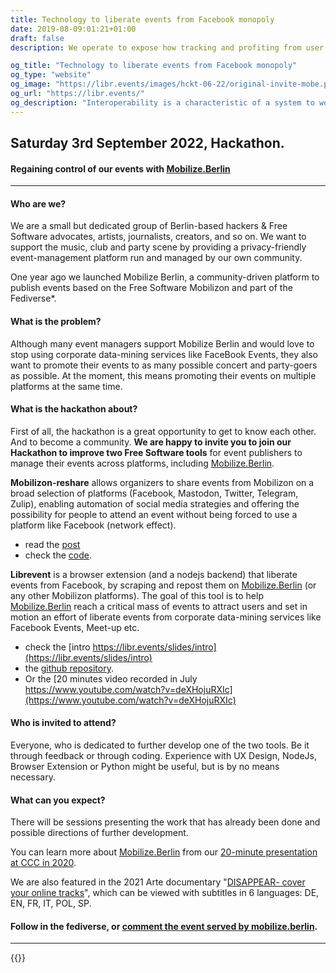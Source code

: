 ```yaml
---
title: Technology to liberate events from Facebook monopoly
date: 2019-08-09:01:21+01:00
draft: false
description: We operate to expose how tracking and profiting from user data had a negative impact on society, and develop proof of concept countermeasures

og_title: "Technology to liberate events from Facebook monopoly"
og_type: "website"
og_image: "https://libr.events/images/hckt-06-22/original-invite-mobe.png"
og_url: "https://libr.events/"
og_description: "Interoperability is a characteristic of a system to work with other systems - we would not wait for regulations, but react against Facebook walled garden."
---
```


## Saturday 3rd September 2022, Hackathon.

#### Regaining control of our events with [Mobilize.Berlin](http://mobilize.berlin/)

---

#### Who are we?

We are a small but dedicated group of Berlin-based hackers & Free Software advocates, artists, journalists, creators, and so on. We want to support the music, club and party scene by providing a privacy-friendly event-management platform run and managed by our own community.

One year ago we launched Mobilize Berlin, a community-driven platform to publish events based on the Free Software Mobilizon and part of the Fediverse*.

#### What is the problem?

Although many event managers support Mobilize Berlin and would love to stop using corporate data-mining services like FaceBook Events, they also want to promote their events to as many possible concert and party-goers as possible. At the moment, this means promoting their events on multiple platforms at the same time.

#### What is the hackathon about?

First of all, the hackathon is a great opportunity to get to know each other. And to become a community. **We are happy to invite you to join our Hackathon to improve two Free Software tools** for event publishers to manage their events across platforms, including [Mobilize.Berlin](http://mobilize.berlin/).

**Mobilizon-reshare** allows organizers to share events from Mobilizon on a broad selection of platforms (Facebook, Mastodon, Twitter, Telegram, Zulip), enabling automation of social media strategies and offering the possibility for people to attend an event without being forced to use a platform like Facebook (network effect).
  * read the [post](https://write.as/simone-robutti/supercharge-your-events-using-mobilizon-and-mobilizon-reshare)
  * check the [code](https://github.com/Tech-Workers-Coalition-Italia/mobilizon-reshare).

**Librevent** is a browser extension (and a nodejs backend) that liberate events from Facebook, by scraping and repost them on [Mobilize.Berlin](http://mobilize.berlin/) (or any other Mobilizon platforms). The goal of this tool is to help [Mobilize.Berlin](http://mobilize.berlin/) reach a critical mass of events to attract users and set in motion an effort of liberate events from corporate data-mining services like Facebook Events, Meet-up etc.
  * check the [intro https://libr.events/slides/intro](https://libr.events/slides/intro)
  * the [github repository](https://github.com/tracking-exposed/librevent).
  * Or the [20 minutes video recorded in July https://www.youtube.com/watch?v=deXHojuRXIc](https://www.youtube.com/watch?v=deXHojuRXIc)

#### Who is invited to attend?

Everyone, who is dedicated to further develop one of the two tools. Be it through feedback or through coding. Experience with UX Design, NodeJs, Browser Extension or Python might be useful, but is by no means necessary.

#### What can you expect?

There will be sessions presenting the work that has already been done and possible directions of further development.

You can learn more about [Mobilize.Berlin](http://mobilize.berlin/) from our [20-minute presentation at CCC in 2020](https://media.ccc.de/v/r3c-oio-241-berlin-let-s-take-back-control-of-our-events-#t=0).

We are also featured in the 2021 Arte documentary "[DISAPPEAR- cover your online tracks](https://www.arte.tv/en/videos/100750-000-F/disappear/)", which can be viewed with subtitles in 6 languages: DE, EN, FR, IT, POL, SP.  

#### Follow in the fediverse, or [comment the event served by mobilize.berlin](https://mobilize.berlin/events/d573f9fd-016a-4859-8410-db6732e86d08#comments).

---

{{<librevent-extension>}}
